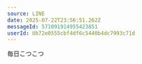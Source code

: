 ```yaml
---
source: LINE
date: 2025-07-22T23:56:51.262Z
messageId: 571091914955423851
userId: Ub72e0555cbf4df6c5440b4dc7993c71d
---
```


毎日こつこつ
